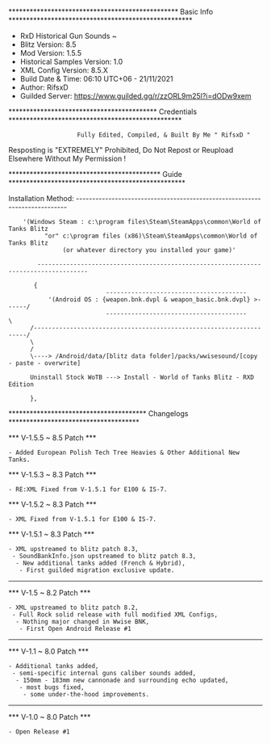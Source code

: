 ************************************************ Basic Info ****************************************************
- RxD Historical Gun Sounds ~
- Blitz Version: 8.5
- Mod Version: 1.5.5
- Historical Samples Version: 1.0 
- XML Config Version: 8.5.X
- Build Date & Time: 06:10 UTC+06 - 21/11/2021
- Author: RifsxD
- Guilded Server: https://www.guilded.gg/r/zzORL9m25l?i=dODw9xem

****************************************** Credentials *************************************************

                       Fully Edited, Compiled, & Built By Me " RifsxD "
   Resposting is "EXTREMELY" Prohibited, Do Not Repost or Reupload Elsewhere Without My Permission !

******************************************* Guide **************************************************

Installation Method: ---------------------------------------------------------------------------


		'(Windows Steam : c:\program files\Steam\SteamApps\common\World of Tanks Blitz
	          "or" c:\program files (x86)\Steam\SteamApps\common\World of Tanks Blitz 
                   (or whatever directory you installed your game)'
           
            ------------------------------------------------------------------------------------
              
           {                      
                               ---------------------------------------
               '(Android OS : {weapon.bnk.dvpl & weapon_basic.bnk.dvpl} >------/
                               ---------------------------------------         \
          /--------------------------------------------------------------------/
          \    
          /    
          \----> /Android/data/[blitz data folder]/packs/wwisesound/[copy - paste - overwrite]

          Uninstall Stock WoTB ---> Install - World of Tanks Blitz - RXD Edition
          
          },
           
*************************************** Changelogs *************************************

*** V-1.5.5 ~ 8.5 Patch ***

    - Added European Polish Tech Tree Heavies & Other Additional New Tanks.

*** V-1.5.3 ~ 8.3 Patch ***

    - RE:XML Fixed from V-1.5.1 for E100 & IS-7.

*** V-1.5.2 ~ 8.3 Patch ***

    - XML Fixed from V-1.5.1 for E100 & IS-7.


*** V-1.5.1 ~ 8.3 Patch ***

    - XML upstreamed to blitz patch 8.3,
     - SoundBankInfo.json upstreamed to blitz patch 8.3,
      - New additional tanks added (French & Hybrid),
       - First guilded migration exclusive update.

----------------------------------------------------

*** V-1.5 ~ 8.2 Patch ***

    - XML upstreamed to blitz patch 8.2,
     - Full Rock solid release with full modified XML Configs,
      - Nothing major changed in Wwise BNK,
       - First Open Android Release #1

-----------------------------------------


*** V-1.1 ~ 8.0 Patch ***

    - Additional tanks added,
     - semi-specific internal guns caliber sounds added,
      - 150mm - 183mm new cannonade and surrounding echo updated,
       - most bugs fixed,
        - some under-the-hood improvements.


--------------------------------------------


*** V-1.0 ~ 8.0 Patch ***

    - Open Release #1
